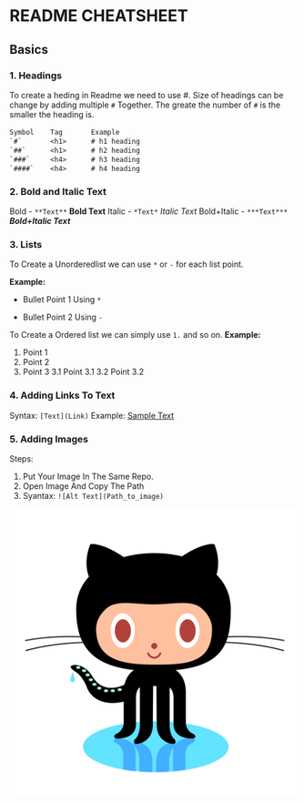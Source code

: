 # README CHEATSHEET 

## Basics

### 1. Headings 

To create a heding in Readme we need to use  #. Size of headings can be change by adding multiple  `#` Together. The greate the number of `#` is the smaller the heading is.
```
Symbol    Tag       Example
`#`       <h1>      # h1 heading
`##`      <h1>      # h2 heading
`###`     <h4>      # h3 heading
`####`    <h4>      # h4 heading
```

### 2. Bold and Italic Text

Bold - `**Text**`  **Bold Text**
Italic - `*Text*`  *Italic Text*
Bold+Italic - `***Text***`  ***Bold+Italic Text***

### 3. Lists

To Create a Unorderedlist we can use `*` or `-` for each list point.

**Example:**
* Bullet Point 1 Using `*`
- Bullet Point 2 Using `-`

To Create a Ordered list we can simply use `1.` and so on.
**Example:**
1. Point 1
2. Point 2
3. Point 3
  3.1 Point 3.1
  3.2 Point 3.2

### 4. Adding Links To Text
Syntax:
`[Text](Link)`
Example:
[Sample Text](https://github.com/Abhayparashar31)

### 5. Adding Images
Steps:
1. Put Your Image In The Same Repo.
2. Open Image And Copy The Path
3. Syantax: `![Alt Text](Path_to_image)`

![Github Logo](https://github.com/Abhayparashar31/Readme-Cheatsheet/blob/main/github-logo.png)


